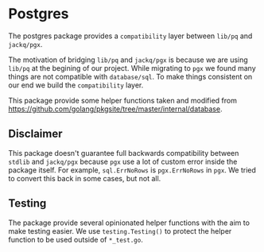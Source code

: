 # Postgres

The postgres package provides a `compatibility` layer between `lib/pq` and `jackq/pgx`.

The motivation of bridging `lib/pq` and `jackq/pgx` is because we are using `lib/pq` at the begining of our project. While migrating to `pgx` we found many things are not compatible with `database/sql`. To make things consistent on our end we build the `compatibility` layer.

This package provide some helper functions taken and modified from https://github.com/golang/pkgsite/tree/master/internal/database.

## Disclaimer

This package doesn't guarantee full backwards compatibility between `stdlib` and `jackq/pgx` because `pgx` use a lot of custom error inside the package itself. For example, `sql.ErrNoRows` is `pgx.ErrNoRows` in `pgx`. We tried to convert this back in some cases, but not all.

## Testing

The package provide several opinionated helper functions with the aim to make testing easier. We use `testing.Testing()` to protect the helper function to be used outside of `*_test.go`.
